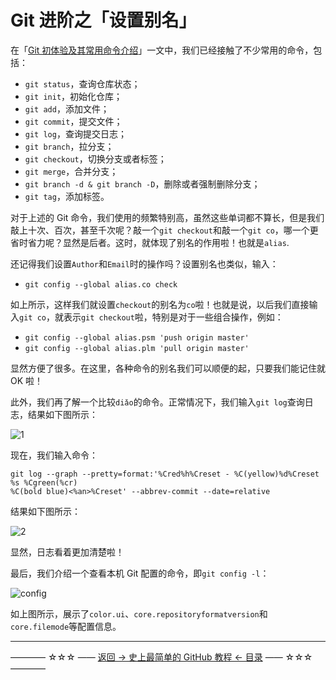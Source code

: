 # Git 进阶之「设置别名」

在「[Git 初体验及其常用命令介绍](https://github.com/guobinhit/cg-blog/blob/master/articles/github/GITHUB_README.md)」一文中，我们已经接触了不少常用的命令，包括：

 - `git status`，查询仓库状态；
 - `git init`，初始化仓库；
 - `git add`，添加文件；
 - `git commit`，提交文件；
 - `git log`，查询提交日志；
 - `git branch`，拉分支；
 - `git checkout`，切换分支或者标签；
 - `git merge`，合并分支；
 - `git branch -d & git branch -D`，删除或者强制删除分支；
 - `git tag`，添加标签。

对于上述的 Git 命令，我们使用的频繁特别高，虽然这些单词都不算长，但是我们敲上十次、百次，甚至千次呢？敲一个`git checkout`和敲一个`git co`，哪一个更省时省力呢？显然是后者。这时，就体现了别名的作用啦！也就是`alias`.

还记得我们设置`Author`和`Email`时的操作吗？设置别名也类似，输入：

- `git config --global alias.co check`

如上所示，这样我们就设置`checkout`的别名为`co`啦！也就是说，以后我们直接输入`git co`，就表示`git checkout`啦，特别是对于一些组合操作，例如：

- `git config --global alias.psm 'push origin master'`
- `git config --global alias.plm 'pull origin master'`

显然方便了很多。在这里，各种命令的别名我们可以顺便的起，只要我们能记住就 OK 啦！

此外，我们再了解一个比较`diǎo`的命令。正常情况下，我们输入`git log`查询日志，结果如下图所示：

![1](http://img.blog.csdn.net/20170412165850132)

现在，我们输入命令：

```
git log --graph --pretty=format:'%Cred%h%Creset - %C(yellow)%d%Creset %s %Cgreen(%cr) 
%C(bold blue)<%an>%Creset' --abbrev-commit --date=relative
```

结果如下图所示：

![2](http://img.blog.csdn.net/20170412170833080)

显然，日志看着更加清楚啦！

最后，我们介绍一个查看本机 Git 配置的命令，即`git config -l`：

![config](http://img.blog.csdn.net/20170412172256377)

如上图所示，展示了`color.ui`、`core.repositoryformatversion`和`core.filemode`等配置信息。


----------
———— ☆☆☆ —— [返回 -> 史上最简单的 GitHub 教程 <- 目录](https://github.com/guobinhit/cg-blog/blob/master/articles/github/README.md) —— ☆☆☆ ————





